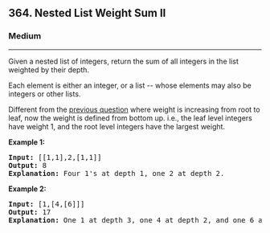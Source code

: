 <h2>364. Nested List Weight Sum II</h2><h3>Medium</h3><hr><div><p>Given a nested list of integers, return the sum of all integers in the list weighted by their depth.</p>

<p>Each element is either an integer, or a list -- whose elements may also be integers or other lists.</p>

<p>Different from the <a href="https://leetcode.com/problems/nested-list-weight-sum/">previous question</a> where weight is increasing from root to leaf, now the weight is defined from bottom up. i.e., the leaf level integers have weight 1, and the root level integers have the largest weight.</p>

<p><strong>Example 1:</strong></p>

<div>
<pre><strong>Input: </strong><span id="example-input-1-1">[[1,1],2,[1,1]]</span>
<strong>Output: </strong><span id="example-output-1">8 
<strong>Explanation: </strong>F</span>our 1's at depth 1, one 2 at depth 2.
</pre>

<div>
<p><strong>Example 2:</strong></p>

<pre><strong>Input: </strong><span id="example-input-2-1">[1,[4,[6]]]</span>
<strong>Output: </strong><span id="example-output-2">17 
<strong>Explanation:</strong> O</span>ne 1 at depth 3, one 4 at depth 2, and one 6 at depth 1; 1*3 + 4*2 + 6*1 = 17.
</pre>
</div>
</div>
</div>